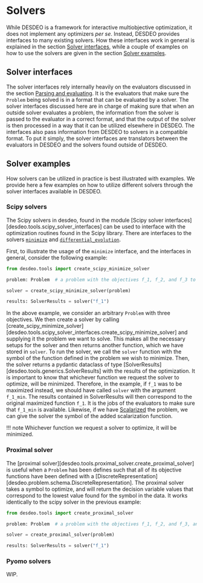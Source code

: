 # Solvers

While DESDEO is a framework for interactive multiobjective 
optimization, it does not implement any optimizers _per se_.
Instead, DESDEO provides interfaces to many existing solvers.
How these interfaces work in general is explained in the 
section [Solver interfaces](#solver-interfaces), while
a couple of examples on how to use the solvers are
given in the section [Solver examples](#solver-examples).

## Solver interfaces

The solver interfaces rely internally heavily on the evaluators discussed
in the section [Parsing and evaluating](./parsing_and_evaluating.md). It is
the evaluators that make sure the `Problem` being solved is in a format that
can be evaluated by a solver. The solver interfaces discussed here are
in charge of making sure that when an outside solver evaluates a problem, the information
from the solver is passed to the evaluator in a correct format, and that the
output of the solver is then processed in a way that it can be utilized elsewhere
in DESDEO. The interfaces also pass information from DESDEO to solvers
in a compatible format. To put it simply, the solver interfaces are translators between the
evaluators in DESDEO and the solvers found outside of DESDEO.

## Solver examples

How solvers can be utilized in practice is best illustrated with examples. We provide
here a few examples on how to utilize different solvers through the solver interfaces
available in DESDEO.

### Scipy solvers

The Scipy solvers in desdeo, found in the module [Scipy solver
interfaces][desdeo.tools.scipy_solver_interfaces] can be used to interface with
the optimization routines found in the Scipy library. There are interfaces to
the solvers
[`minimize`](https://docs.scipy.org/doc/scipy/reference/generated/scipy.optimize.minimize.html)
and [`differential_evolution`](https://docs.scipy.org/doc/scipy/reference/generated/scipy.optimize.differential_evolution.html).

First, to illustrate the usage of the `minimize` interface, and the interfaces in general, consider the following
example:

```python
from desdeo.tools import create_scipy_minimize_solver

problem: Problem  # a problem with the objectives f_1, f_2, and f_3 to be minimized

solver = create_scipy_minimize_solver(problem)

results: SolverResults = solver("f_1")
```

In the above example, we consider an arbitrary `Problem` with three objectives.
We then create a solver by calling [create_scipy_minimize_solver][desdeo.tools.scipy_solver_interfaces.create_scipy_minimize_solver]
and supplying it the problem we want to solve. This makes all the necessary setups for the solver and then
returns another function, which we have stored in `solver`. To run the solver, we call the `solver` function
with the symbol of the function defined in the problem we wish to minimize. Then, the solver returns a pydantic
dataclass of type [SolverResults][desdeo.tools.generics.SolverResults] with the results of the optimization. It
is important to know that whichever function we request the solver to optimize, will be minimized. Therefore,
in the example, if `f_1` was to be maximized instead, we should have called `solver` with the argument `f_1_min`.
The results contained in SolverResults will then correspond to the original maximized function `f_1`. It is
the jobs of the evaluators to make sure that `f_1_min` is available. Likewise, if we have
[Scalarized](./scalarization.md) the problem, we can give the solver the symbol of the added
scalarization function.

!!! note
    Whichever function we request a solver to optimize, it will be minimized.

### Proximal solver

The [proximal solver][desdeo.tools.proximal_solver.create_proximal_solver] is useful when a `Problem` has been defines such that all of
its objective functions have been defined with a
[DiscreteRepresentation][desdeo.problem.schema.DiscreteRepresentation]. The
proximal solver takes a symbol to optimize, and will return the decision
variable values that correspond to the lowest value found for the symbol in the
data. It works identically to the scipy solver in the previous example:

```python
from desdeo.tools import create_proximal_solver

problem: Problem  # a problem with the objectives f_1, f_2, and f_3, and a discrete definition available

solver = create_proximal_solver(problem)

results: SolverResults = solver("f_1")
```

### Pyomo solvers

WIP.